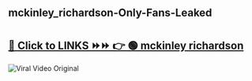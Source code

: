 
 ## mckinley_richardson-Only-Fans-Leaked

# <h2><a href="https://clipsfans.com/mckinley_richardson&ref=git">🔗 Click to LINKS ⏩⏩ 👉 🟢 mckinley richardson </a></h2>

<a href="https://clipsfans.com/mckinley_richardson&ref=git" rel="nofollow" data-target="animated-image.originalLink"><img src="https://i.ibb.co.com/xMMVF88/686577567.gif" alt="Viral Video Original" style="max-width: 100%; display: inline-block;" data-target="animated-image.originalImage"></a>
